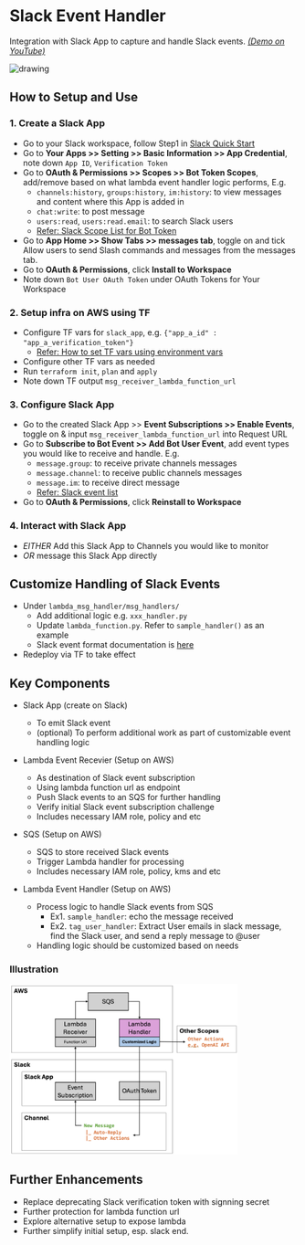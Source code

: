 # Slack Event Handler

Integration with Slack App to capture and handle Slack events. [_(Demo on YouTube)_](https://youtu.be/O8yVftgHnVE)

<img src="docs/demo1.gif" alt="drawing" width="400"/>

## How to Setup and Use

### 1. Create a Slack App

- Go to your Slack workspace, follow Step1 in [Slack Quick Start](https://api.slack.com/quickstart#creating)
- Go to **Your Apps >> Setting >> Basic Information >> App Credential**, note down `App ID`, `Verification Token`
- Go to **OAuth & Permissions >> Scopes >> Bot Token Scopes**, add/remove based on what lambda event handler logic performs, E.g.
  - `channels:history`, `groups:history`, `im:history`: to view messages and content where this App is added in
  - `chat:write`: to post message
  - `users:read`, `users:read.email`: to search Slack users
  - [Refer: Slack Scope List for Bot Token](https://api.slack.com/scopes?filter=granular_bot)
- Go to **App Home >> Show Tabs >> messages tab**, toggle on and tick Allow users to send Slash commands and messages from the messages tab.
- Go to **OAuth & Permissions**, click **Install to Workspace**
- Note down `Bot User OAuth Token` under OAuth Tokens for Your Workspace

### 2. Setup infra on AWS using TF

- Configure TF vars for `slack_app`, e.g. `{"app_a_id" : "app_a_verification_token"}`
  - [Refer: How to set TF vars using environment vars](https://developer.hashicorp.com/terraform/cli/config/environment-variables#tf_var_name)
- Configure other TF vars as needed
- Run `terraform init`, `plan` and `apply`
- Note down TF output `msg_receiver_lambda_function_url`

### 3. Configure Slack App

- Go to the created Slack App >> **Event Subscriptions >> Enable Events**, toggle on & input `msg_receiver_lambda_function_url` into Request URL
- Go to **Subscribe to Bot Event >> Add Bot User Event**, add event types you would like to receive and handle. E.g.
  - `message.group`: to receive private channels messages
  - `message.channel`: to receive public channels messages
  - `message.im`: to receive direct message
  - [Refer: Slack event list](https://api.slack.com/events?filter=Events)
- Go to **OAuth & Permissions**, click **Reinstall to Workspace**

### 4. Interact with Slack App

- _EITHER_ Add this Slack App to Channels you would like to monitor
- _OR_ message this Slack App directly

## Customize Handling of Slack Events

- Under `lambda_msg_handler/msg_handlers/`
  - Add additional logic e.g. `xxx_handler.py`
  - Update `lambda_function.py`. Refer to `sample_handler()` as an example
  - Slack event format documentation is [here](https://api.slack.com/events/)
- Redeploy via TF to take effect

## Key Components

- Slack App (create on Slack)

  - To emit Slack event
  - (optional) To perform additional work as part of customizable event handling logic

- Lambda Event Recevier (Setup on AWS)

  - As destination of Slack event subscription
  - Using lambda function url as endpoint
  - Push Slack events to an SQS for further handling
  - Verify initial Slack event subscription challenge
  - Includes necessary IAM role, policy and etc

- SQS (Setup on AWS)

  - SQS to store received Slack events
  - Trigger Lambda handler for processing
  - Includes necessary IAM role, policy, kms and etc

- Lambda Event Handler (Setup on AWS)

  - Process logic to handle Slack events from SQS
    - Ex1. `sample_handler`: echo the message received
    - Ex2. `tag_user_handler`: Extract User emails in slack message, find the Slack user, and send a reply message to @user
  - Handling logic should be customized based on needs

### Illustration

<img src="docs/architecture.png" alt="drawing" width="400"/>

## Further Enhancements

- Replace deprecating Slack verification token with signning secret
- Further protection for lambda function url
- Explore alternative setup to expose lambda
- Further simplify initial setup, esp. slack end.
